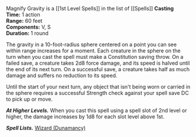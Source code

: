 Magnify Gravity is a [[1st Level Spells]] in the list of [[Spells]]
**Casting Time:** 1 action  
**Range:** 60 feet  
**Components:** V, S  
**Duration:** 1 round

The gravity in a 10-foot-radius sphere centered on a point you can see within range increases for a moment. Each creature in the sphere on the turn when you cast the spell must make a Constitution saving throw. On a failed save, a creature takes 2d8 force damage, and its speed is halved until the end of its next turn. On a successful save, a creature takes half as much damage and suffers no reduction to its speed.

Until the start of your next turn, any object that isn't being worn or carried in the sphere requires a successful Strength check against your spell save DC to pick up or move.

**_At Higher Levels._** When you cast this spell using a spell slot of 2nd level or higher, the damage increases by 1d8 for each slot level above 1st.

**_Spell Lists._** [Wizard (Dunamancy)](http://dnd5e.wikidot.com/spells:wizard)